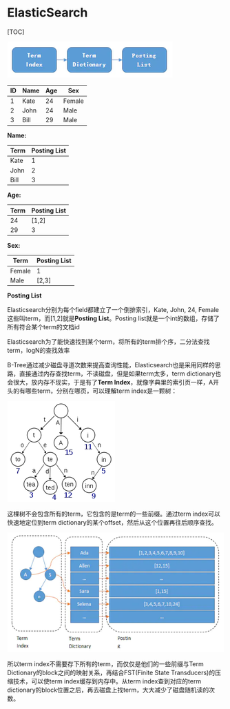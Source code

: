 # ElasticSearch

[TOC]

![img](images/webp)

| ID   | Name | Age  | Sex    |
| ---- | ---- | ---- | ------ |
| 1    | Kate | 24   | Female |
| 2    | John | 24   | Male   |
| 3    | Bill | 29   | Male   |

**Name:**

| Term | Posting List |
| ---- | ------------ |
| Kate | 1            |
| John | 2            |
| Bill | 3            |

**Age:**

| Term | Posting List |
| ---- | ------------ |
| 24   | [1,2]        |
| 29   | 3            |

**Sex:**

| Term   | Posting List |
| ------ | ------------ |
| Female | 1            |
| Male   | [2,3]        |



**Posting List**

Elasticsearch分别为每个field都建立了一个倒排索引，Kate, John, 24, Female这些叫term，而[1,2]就是**Posting List**。Posting list就是一个int的数组，存储了所有符合某个term的文档id



Elasticsearch为了能快速找到某个term，将所有的term排个序，二分法查找term，logN的查找效率



B-Tree通过减少磁盘寻道次数来提高查询性能，Elasticsearch也是采用同样的思路，直接通过内存查找term，不读磁盘，但是如果term太多，term dictionary也会很大，放内存不现实，于是有了**Term Index**，就像字典里的索引页一样，A开头的有哪些term，分别在哪页，可以理解term index是一颗树：



![img](images/webp-16287806124392)



这棵树不会包含所有的term，它包含的是term的一些前缀。通过term index可以快速地定位到term dictionary的某个offset，然后从这个位置再往后顺序查找。



![img](images/webp-16287807499774)

所以term index不需要存下所有的term，而仅仅是他们的一些前缀与Term Dictionary的block之间的映射关系，再结合FST(Finite State Transducers)的压缩技术，可以使term index缓存到内存中。从term index查到对应的term dictionary的block位置之后，再去磁盘上找term，大大减少了磁盘随机读的次数。